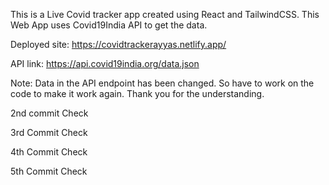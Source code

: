 This is a Live Covid tracker app created using React and TailwindCSS. This Web App uses Covid19India API to get the data. 

Deployed site: https://covidtrackerayyas.netlify.app/

API link: https://api.covid19india.org/data.json 

Note: Data in the API endpoint has been changed. So have to work on the code to make it work again. Thank you for the understanding. 

2nd commit Check

3rd Commit Check

4th Commit Check 

5th Commit Check
